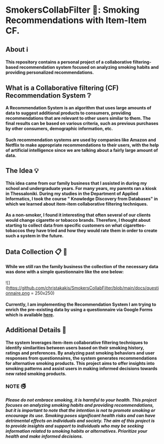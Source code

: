 # SmokersCollabFilter 🚬: Smoking Recommendations with Item-Item CF. 

## **About** ℹ️

#### This repository contains a personal project of a collaborative filtering-based recommendation system focused on analyzing smoking habits and providing personalized recommendations.

## **What is a Collaborative filtering (CF) Recommendation System** ❔

#### A Recommendation System is an algorithm that uses large amounts of data to suggest additional products to consumers, providing recommendations that are relevant to other users similar to them. The final results can be based on various criteria, such as previous purchases by other consumers, demographic information, etc.

#### Such recommendation systems are used by companies like Amazon and Netflix to make appropriate recommendations to their users, with the help of artificial intelligence since we are talking about a fairly large amount of data.

## **The Idea** 💡

#### This idea came from our family business that I assisted in during my school and undergraduate years. For many years, my parents ran a kiosk in Thessaloniki. During my studies in the Department of Applied Informatics, I took the course " Knowledge Discovery from Databases" in which we learned about item-item collaborative filtering techniques.

#### As a non-smoker, I found it interesting that often several of our clients would change cigarette or tobacco brands. Therefore, I thought about starting to collect data from specific customers on what cigarettes-tobaccos they have tried and how they would rate them in order to create such a system in the future.

## **Data Collection** 📋 📲

#### While we still ran the family business the collection of the necessary data was done with a simple questionnaire like the one below:
![](https://github.com/christakakis/SmokersCollabFilter/blob/main/docs/questionnaire.png = 250x250)

#### Currently, I am implementing the Recommendation System I am trying to enrich the pre-existing data by using a questionnaire via Google Forms which is available [here](https://forms.gle/mxZ2vkbJ2C2VeuHB8).

## **Additional Details** 📌

#### The system leverages item-item collaborative filtering techniques to identify similarities between users based on their smoking history, ratings and preferences. By analyzing past smoking behaviors and user responses from questionnaires, the system generates recommendations for alternative smoking products. This project aims to offer insights into smoking patterns and assist users in making informed decisions towards new rated smoking products.

### **NOTE** 🚭

##### **Please do not embrace smoking, it is harmful to your health.** This project focuses on analyzing smoking habits and providing recommendations, but it is important to note that the intention is not to promote smoking or encourage its use. Smoking poses significant health risks and can have detrimental effects on individuals and society. The aim of this project is to provide insights and support to individuals who may be seeking information related to smoking habits or alternatives. Prioritize your health and make informed decisions.
